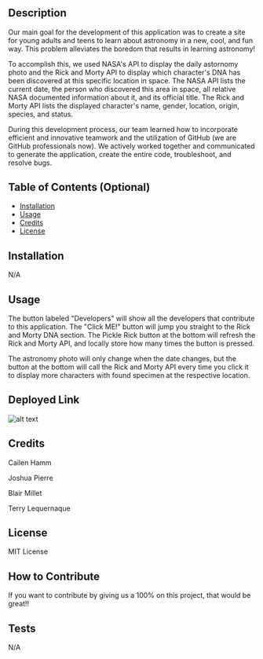 # <Your-Project-Title>

## Description

Our main goal for the development of this application was to create a site for young adults and teens to learn about astronomy in a new, cool, and fun way. This problem alleviates the boredom that results in learning astronomy!

To accomplish this, we used NASA's API to display the daily astornomy photo and the Rick and Morty API to display which character's DNA has been discovered at this specific location in space. 
The NASA API lists the current date, the person who discovered this area in space, all relative NASA documented information about it, and its official title. 
The Rick and Morty API lists the displayed character's name, gender, location, origin, species, and status.

During this development process, our team learned how to incorporate efficient and innovative teamwork and the utilization of GitHub (we are GitHub professionals now). We actively worked together and communicated to generate the application, create the entire code, troubleshoot, and resolve bugs. 

## Table of Contents (Optional)

- [Installation](#installation)
- [Usage](#usage)
- [Credits](#credits)
- [License](#license)

## Installation

N/A

## Usage

The button labeled "Developers" will show all the developers that contribute to this application.
The "Click ME!" button will jump you straight to the Rick and Morty DNA section.
The Pickle Rick button at the bottom will refresh the Rick and Morty API, and locally store how many times the button is pressed.

The astronomy photo will only change when the date changes, but the button at the bottom will call the Rick and Morty API every time you click it to display more characters with found specimen at the respective location. 

## Deployed Link


![alt text](./assets/images/astRnMy.png)

## Credits

Cailen Hamm

Joshua Pierre

Blair Millet

Terry Lequernaque

## License

MIT License 

## How to Contribute

If you want to contribute by giving us a 100% on this project, that would be great!!

## Tests

N/A